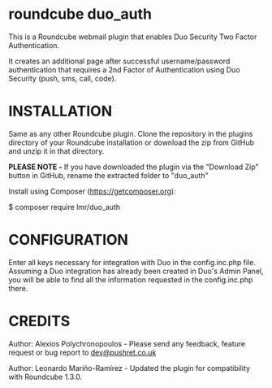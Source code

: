 roundcube duo_auth
==================

This is a Roundcube webmail plugin that enables Duo Security Two Factor Authentication.

It creates an additional page after successful username/password authentication that requires a 2nd Factor of Authentication using Duo Security (push, sms, call, code).

INSTALLATION
============

Same as any other Roundcube plugin. Clone the repository in the plugins directory of your Roundcube installation or download the zip from GitHub and unzip it in that directory.

**PLEASE NOTE -** If you have downloaded the plugin via the "Download Zip" button in GitHub, rename the extracted folder to "duo_auth"

Install using Composer (https://getcomposer.org):

$ composer require lmr/duo_auth

CONFIGURATION
=============
Enter all keys necessary for integration with Duo in the config.inc.php file.
Assuming a Duo integration has already been created in Duo's Admin Panel, you will be able to find all the information requested in the config.inc.php there.

CREDITS
=======
Author: Alexios Polychronopoulos - Please send any feedback, feature request or bug report to dev@pushret.co.uk

Author: Leonardo Mariño-Ramírez - Updated the plugin for compatibility with Roundcube 1.3.0.
